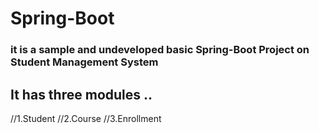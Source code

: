 # Spring-Boot

<h3>it is a sample and undeveloped basic Spring-Boot Project on Student Management System</h3>
<h2>It has three modules ..</h2>
//1.Student
//2.Course
//3.Enrollment
